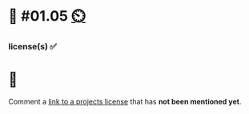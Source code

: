 # 💪 #01.05 [⏲️](https://youtu.be/1gQJUjgCqrU)

### license(s) ✅

# 🏅

Comment a [link to a projects license](https://github.com/digital-sustainability/module-eoss-hs22-sandbox/issues/3) that has **not been mentioned yet**.
